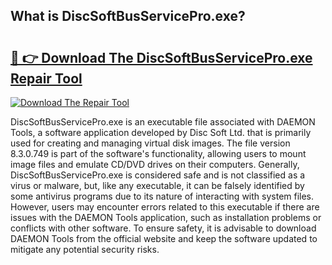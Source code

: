 ## What is DiscSoftBusServicePro.exe? 

# <h2><a href="https://exedetect.com/download.php?DiscSoftBusServicePro.exe">🔗 👉 Download The DiscSoftBusServicePro.exe Repair Tool</a></h2>

[![Download The Repair Tool](https://exedetect.com/download-button.jpg)](https://exedetect.com/download.php?DiscSoftBusServicePro.exe)

DiscSoftBusServicePro.exe is an executable file associated with DAEMON Tools, a software application developed by Disc Soft Ltd. that is primarily used for creating and managing virtual disk images. The file version 8.3.0.749 is part of the software's functionality, allowing users to mount image files and emulate CD/DVD drives on their computers. Generally, DiscSoftBusServicePro.exe is considered safe and is not classified as a virus or malware, but, like any executable, it can be falsely identified by some antivirus programs due to its nature of interacting with system files. However, users may encounter errors related to this executable if there are issues with the DAEMON Tools application, such as installation problems or conflicts with other software. To ensure safety, it is advisable to download DAEMON Tools from the official website and keep the software updated to mitigate any potential security risks.